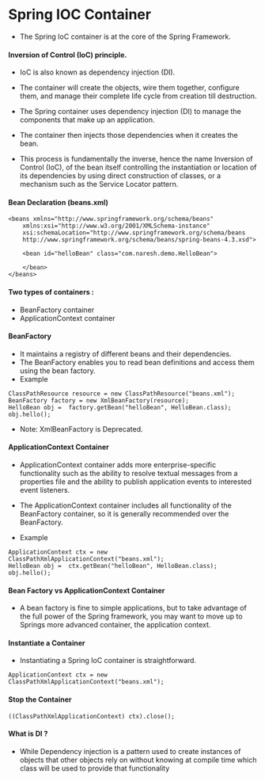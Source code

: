 # Spring IOC Container 
* The Spring IoC container is at the core of the Spring Framework.

#### Inversion of Control (IoC) principle.
* IoC is also known as dependency injection (DI). 
* The container will create the objects, wire them together, configure them, and manage their complete life cycle from creation till destruction. 
* The Spring container uses dependency injection (DI) to manage the components that make up an application.

* The container then injects those dependencies when it creates the bean. 


* This process is fundamentally the inverse, hence the name Inversion of Control (IoC), of the bean itself controlling the instantiation or location of its dependencies by using direct construction of classes, or a mechanism such as the Service Locator pattern.

#### Bean Declaration (beans.xml)
```
<beans xmlns="http://www.springframework.org/schema/beans"
	xmlns:xsi="http://www.w3.org/2001/XMLSchema-instance"
	xsi:schemaLocation="http://www.springframework.org/schema/beans
    http://www.springframework.org/schema/beans/spring-beans-4.3.xsd">
    
	<bean id="helloBean" class="com.naresh.demo.HelloBean">
		
	</bean>
</beans>
  ```


#### Two types of containers :
* BeanFactory container
* ApplicationContext container

#### BeanFactory
* It maintains a registry of different beans and their dependencies.
* The BeanFactory enables you to read bean definitions and access them using the bean factory.
* Example
```
ClassPathResource resource = new ClassPathResource("beans.xml");
BeanFactory factory = new XmlBeanFactory(resource);
HelloBean obj =  factory.getBean("helloBean", HelloBean.class);
obj.hello();
```
* Note: XmlBeanFactory is Deprecated.

#### ApplicationContext Container
* ApplicationContext container adds more enterprise-specific functionality such as the ability to resolve textual messages from a properties file and the ability to publish application events to interested event listeners.
* The ApplicationContext container includes all functionality of the BeanFactory container, so it is generally recommended over the BeanFactory.

* Example
```
ApplicationContext ctx = new ClassPathXmlApplicationContext("beans.xml");
HelloBean obj =  ctx.getBean("helloBean", HelloBean.class);
obj.hello();
```

#### Bean Factory vs ApplicationContext Container
* A bean factory is fine to simple applications, but to take advantage of the full power of the Spring framework, you may want to move up to Springs more advanced container, the application context.

#### Instantiate a Container
* Instantiating a Spring IoC container is straightforward. 
```
ApplicationContext ctx = new ClassPathXmlApplicationContext("beans.xml");
```

#### Stop the Container
```
((ClassPathXmlApplicationContext) ctx).close();
```

#### What is DI ?
* While Dependency injection is a pattern used to create instances of objects that other objects rely on without knowing at compile time which class will be used to provide that functionality
